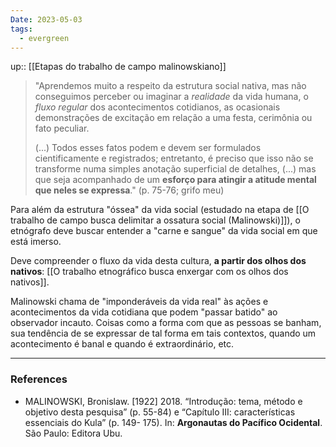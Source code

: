 ```yaml
---
Date: 2023-05-03
tags:
  - evergreen
---
```

up:: [[Etapas do trabalho de campo malinowskiano]]

> "Aprendemos muito a respeito da estrutura social nativa, mas não conseguimos perceber ou imaginar a *realidade* da vida humana, o *fluxo regular* dos acontecimentos cotidianos, as ocasionais demonstrações de excitação em relação a uma festa, cerimônia ou fato peculiar.
> 
> (...) Todos esses fatos podem e devem ser formulados cientificamente e registrados; entretanto, é preciso que isso não se transforme numa simples anotação superficial de detalhes, (...) mas que seja acompanhado de um **esforço para atingir a atitude mental que neles se expressa**." (p. 75-76; grifo meu)

Para além da estrutura "óssea" da vida social (estudado na etapa de [[O trabalho de campo busca delimitar a ossatura social (Malinowski)]]), o etnógrafo deve buscar entender a "carne e sangue" da vida social em que está imerso. 

Deve compreender o fluxo da vida desta cultura, **a partir dos olhos dos nativos**: [[O trabalho etnográfico busca enxergar com os olhos dos nativos]].

Malinowski chama de "imponderáveis da vida real" às ações e acontecimentos da vida cotidiana que podem "passar batido" ao observador incauto. Coisas como a forma com que as pessoas se banham, sua tendência de se expressar de tal forma em tais contextos, quando um acontecimento é banal e quando é extraordinário, etc.

---
### References
- MALINOWSKI, Bronislaw. [1922] 2018. “Introdução: tema, método e objetivo desta pesquisa” (p. 55-84) e “Capítulo III: características essenciais do Kula” (p. 149- 175). In: **Argonautas do Pacífico Ocidental**. São Paulo: Editora Ubu.